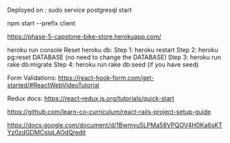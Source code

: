 Deployed on :
sudo service postgresql start

npm start --prefix client

https://phase-5-capstone-bike-store.herokuapp.com/

heroku run console
Reset heroku db:
    Step 1: heroku restart
    Step 2: heroku pg:reset DATABASE (no need to change the DATABASE)
    Step 3: heroku run rake db:migrate
    Step 4: heroku run rake db:seed (if you have seed)


Form Validations: https://react-hook-form.com/get-started/#ReactWebVideoTutorial

Redux docs: https://react-redux.js.org/tutorials/quick-start

https://github.com/learn-co-curriculum/react-rails-project-setup-guide


https://docs.google.com/document/d/1Bwmyu5LPMa58VPQOV4H0Ka6sKTYz0zdGDMCsIqLAOdQ/edit
